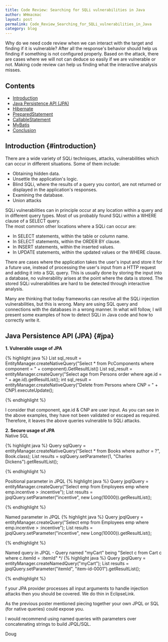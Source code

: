 ```yaml
---
title: Code Review: Searching for SQLi vulnerabilities in Java
author: WHmacmac
layout: post
permalink: Code_Review_Searching_for_SQLi_vulnerabilities_in_Java
category: blog
---
```


Why do we need code review when we can interact with the target and finding if it is vulnerable? After all the response's behavior should help us finding if something is not configured properly. Based on the attack, there are cases where we will not can deduce so easily if we are vulnerable or not. Making code review can help us finding what the interactive analysis misses.

## Contents
* [Introduction](#introduction)
* [Java Persistence API (JPA)](#jpa)
* [Hibernate](#hibernate)
* [PreparedStatement](#preparedstatement)
* [CallableStatement](#callablestatement)
* [MyBatis](#mybatis)
* [Conclusion](#conclusion)

## Introduction {#introduction}

There are a wide variety of SQLi techniques, attacks, vulnerabilities which can occur in different situations. Some of them include:
<ul>
<li>Obtaining hidden data.</li>
<li>Unsettle the application's logic.</li>
<li>Blind SQLi, where the results of a query you contorl, are not returned or displayed in the application's responses.</li>
<li>Examining the database.</li>
<li>Union attacks</li>
</ul>

SQLi vulnerabilities can in principle occur at any location within a query and in different query types. Most of us probably found SQLi within a WHERE clause of a SELECT query.<br/>
The most common other locations where a SQLi can occur are:

<ul>
<li>In SELECT statements, within the table or column name.</li>
<li>In SELECT statements, within the ORDER BY clause.</li>
<li>In INSERT statements, within the inserted values.</li>
<li>In UPDATE statements, within the updated values or the WHERE clause.</li>
</ul>

There are cases where the application takes the user's input and store it for a future use, instead of processing the user's input from a HTTP request and adding it into a SQL query.
This is usually done by storing the input into a database, no vulnerability arises at the point where the data is stored. The stored SQLi vulnerabilities are hard to be detected through interactive analysis.

Many are thinking that today frameworks can resolve all the SQLi injection vulnerabilities, but this is wrong. Many are using SQL query and connections with the databases in a wrong manner. In what will follow, I will present some examples of how to detect SQLi in Java code and how to correctly write it.
   
## Java Persistence API (JPA) {#jpa}
<b>1. Vulnerable usage of JPA </b>

{% highlight java %}
List sql_result = EntityManager.createNativeQuery("Select * from PcComponents where component = " + component).GetResultList()
List sql_result = entityManager.createQuery("Select age from Persons order where age.id = " + age.id).getResultList();
int sql_result = entityManager.createNativeQuery("Delete from Persons where CNP = " + CNP).executeUpdate();

{% endhighlight %}

I consider that component, age.id & CNP are user input. As you can see in the above examples, they have not been validated or escaped as required. Therefore, it leaves the above queries vulnerable to SQLi attacks.

<b>2. Secure usage of JPA </b><br/>
Native SQL

{% highlight java %}
Query sqlQuery = entityManager.createNativeQuery("Select * from Books where author = ?", Book.class);
List results = sqlQuery.setParameter(1, "Charles Dickens").getResultList();

{% endhighlight %}

Positional parameter in JPQL
{% highlight java %}
Query jpqlQuery = entityManager.createQuery("Select emp from Employees emp where emp.incentive > :incentive");
List results = jpqlQuery.setParameter("incentive", new Long(10000)).getResultList();

{% endhighlight %}

Named parameter in JPQL
{% highlight java %}
Query jpqlQuery = entityManager.createQuery("Select emp from Employees emp where emp.incentive > :incentive");
List results = jpqlQuery.setParameter("incentive", new Long(10000)).getResultList();

{% endhighlight %}

Named query in JPQL - Query named "myCart" being "Select c from Cart c where c.itemId = :itemId" */
{% highlight java %}
Query jpqlQuery = entityManager.createNamedQuery("myCart");
List results = jpqlQuery.setParameter("itemId", "item-id-0001").getResultList();

{% endhighlight %}



f your JPA provider processes all input arguments to handle injection attacks then you should be covered. We do thin in EclipseLink.

As the previous poster mentioned piecing together your own JPQL or SQL (for native queries) could expose you.

I would recommend using named queries with parameters over concatenating strings to build JPQL/SQL.

Doug
